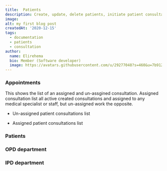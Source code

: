 ```yaml
---
title:  Patients
description: Create, update, delete patients, initiate patient consultations and create appointment. View assigned and un-assigned patient consultations
image: 
alt: my first blog post
createdAt: '2020-12-15'
tags:
  - documentation
  - patients
  - consultation
author:
  name: Elirehema
  bio: Member (Software developer)
  image: https://avatars.githubusercontent.com/u/29277048?s=460&u=7b9129df86f037dc4fb021e22ecbf252f308e688&v=4
---
```


### Appointments
This shows the list of an assigned and un-assgined consultation. Assigned consultation list all active created consultations and assigned to any medical specialist or staff, but un-assigned work the opposite.
- Un-assigned patient consultations list
<c-image src="un-assigned-consultation.png" alt="Assigned and un assigned consultation"></c-image>

- Assigned patient consultations list
<c-image src="assigned-consultation.png" alt="Assigned and un assigned consultation"></c-image>

### Patients
### OPD department
### IPD department